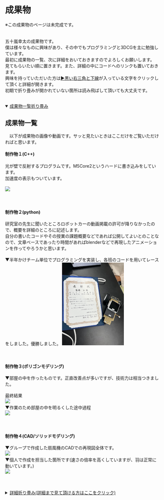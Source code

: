 # **成果物**

※この成果物のページは未完成です。
<br/>
<br/>
<br/>
五十嵐幸太の成果物です。<br/>
僕は様々なものに興味があり、その中でもプログラミングと3DCGを主に勉強しています。<br/>
最初に成果物の一覧、次に詳細をおいておきますのでよろしくお願いします。<br/>
見てもらいたい順に置きます。また、詳細の中にコードへのリンクも置いておきます。<br/>
興味を持っていただいた方は<ins>▶黒い右三角と下線</ins>が入っている文字をクリックして頂くと詳細が開きます。<br/>
初期で折り畳みが開かれていない箇所は読み飛ばして頂いても大丈夫です。<br/><br/>

<details open>
 <summary> <ins>成果物一覧折り畳み</ins></summary>
 
 ## **成果物一覧**
 　以下が成果物の画像や動画です。サッと見たいときはここだけをご覧いただければと思います。<br/>
 
 #### **制作物１**(C++)<br/>
 光が壁で反射するプログラムです。M5Core2というハードに書き込みをしています。<br/>
 加速度の表示もついています。<br/><br/>
 <img src="./資料/制作物1/制作物1.gif" width="40%"><br/>
 <br/>
 <br/>
 #### **制作物２**(python)<br/>
 研究室の先生に聞いたところロボットカーの動画掲載の許可が降りなかったので、概要を詳細のところに記述します。<br/>
 自分の書いたコードやその授業の課題概要などであれば公開してよいとのことなので、文章ベースであったり時間があればblenderなどで再現したアニメーションを作ってやろうかと思います。<br/><br/>
 ▼半年かけチーム単位でプログラミングを実装し、各班のコードを用いてレースをしました。優勝しました。
 <img src="資料/制作物2/ロボットカー_賞状.jpg" width="40%"><br/>
 <br/>
 <br/>
 #### **制作物３**(ポリゴンモデリング)<br/>
 ▼部屋の中を作ったものです。正直改善点が多いですが、技術力は相当つきました。<br/><br/>
 最終結果<br/>
 <img src="./資料/制作物3/部屋_レンダー結果.png" width="40%"><br/>
 ▼作業のため部屋の中を明るくした途中過程<br/>
 <img src="./資料/制作物3/部屋_過程.jpg" width="40%"><br/>
 <br>
 <br>
 #### **制作物４**(CAD/ソリッドモデリング)<br>
 ▼グループで作成した扇風機のCADでの再現図全体です。<br/>
 <img src="./資料/制作物4/扇風機_全体.gif" width="40%"><br>
 ▼個人で作成を担当した箇所です(速さの倍率を高くしていますが、羽は正常に動いています。)<br/>
 <img src="./資料/制作物4/制作物4.gif" width="40%"><br>
 <br/>



</details>

<br/>
<details>
 <summary> <ins>詳細折り畳み(詳細まで見て頂ける方はここをクリック)</ins></summary>
 
### **制作物１(C++)**
こちらは研究前の学習として、研究室で課題を出されたときに作成したものです。<br/>
先生から提示された課題そのままではないですが、前提条件も含めて書き直すと課題はこのようなものでした。<br/>
>下図のM5Core2と37個のLEDを用いてプログラミングを実装する課題<br/>
>初期段階では中心の１つのみのLEDを点灯させ、M5Core2の画面に表示された上下左右のボタンを操作すると<br/>
>その方向に光が移動するプログラムを作成せよ<br/>
<br/>
個人的にチャレンジをしてみたくてバグはあるものの実装できた追加機能はこちらです<br/>
・速度・加速度で制御<br/>
・位置をintではなくfloatで実装し、かつちゃんと表現する<br/>
・空間分割をしてみる<br/>
・壁で反射させる<br/>
<br/>
<details>
 <summary> 思いついたけど(主に怠慢などで)実装できなかった機能(割とくだらないですがここをクリックで展開)</summary>
<br/>
・伝わるか分かりませんけど、wii fit Plusの板を傾けて球を転がして穴に落とし、下層のステージをクリアしていくゲーム(ゲーム名:コロコロ玉入れ)のようなもの<br/>
・シンプルに壁反射のバグ取り　主に角にぶつかったときにめり込む問題<br/>
・加速度の360度表示(プログラミング的な実装は最初からしたが、ハードウェアが２点同時押しに対応しておらず、90度区切りでしか実装できなかった)
<br/>
・空間分割を二分木構造にし、かつ可読性もあるコードに(現状まだO(n)なので、O(log n )にする(nはLEDの量とする))<br/>
・フィールド自体にも傾きをつける(位置に応じて加速度を操作)<br/>
・何故か丁度いい感じになったのでバグを取っていないが、反射で謎に速度が落ちることがある問題を解消。その上で反射係数や摩擦を追加、もしくはきちんとした完全反射面を実装　これができなかったことが相当悔しい<br/>
 <br/>
</details>
<br/>
<br/>
▼改めて実装の様子です。<br/>
<img src="./資料/制作物1/制作物1.gif" width="40%"><br/>
<br/>
<br/>
▼コードへのリンクです。./資料/制作物1/制作物1コード.txtへのリンクですので直接階層を潜っていただいても同様のデータが閲覧できます。<br/>
Alduino IDE 2.3.4で作成しました。C++です。
https://github.com/igarashikota/Deliverables/blob/main/%E8%B3%87%E6%96%99/%E5%88%B6%E4%BD%9C%E7%89%A91/%E5%88%B6%E4%BD%9C%E7%89%A91%E3%82%B3%E3%83%BC%E3%83%89%20.txt
<br/>
<details>
 <summary><ins>具体的なコード解説(コード書いてて楽しくなってしまい、少し作りこんだので解説長めです。飛ばして頂いて大丈夫です。)</ins></summary>
 <br/>
 
 
</details>
<br/><br/>

### **制作物２**(python)
<br/>
　学校の応用pythonという授業で出された課題です。課題は枝分かれのように小課題が多く、４人程度のグループで１学期通して行う大きなものでしたが、総括的な課題の概要は以下の通りです。<br/>
 <br/>
> リモコンカーを左右の手につけた電極から送られてる筋電圧の数値を用いてリアルタイム制御制御せよ。<br/>
> 各班ごとにコードを作成し、最終授業にて各自のコードを持ち寄りレースを行う。<br/>
<br/>
　先生から出された課題には文字列を利用しやすい形に正すという基本的なことから、ローパスフィルタやWiFiで文字列を送信することまで、様々な課題を出されました。僕が担当したのは送られてくる数値にローパスフィルタをかける箇所と、みんなが作成したコードを繋ぎ合わせるところ、細かいバグ対策やデバッグ作業でした。

</details>
<br/><br/><br/><br/>
